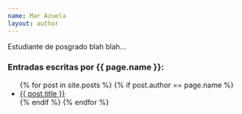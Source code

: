```yaml
---
name: Mar Azuela
layout: author
---
```


Estudiante de posgrado blah blah...


<h3>Entradas escritas por {{ page.name }}:</h3>
<ul>
{% for post in site.posts %}
{% if post.author == page.name %}
<li><a href="{{ site.baseurl }}{{ post.url }}">{{ post.title }}</a></li>
{% endif %}
{% endfor %}
</ul>
